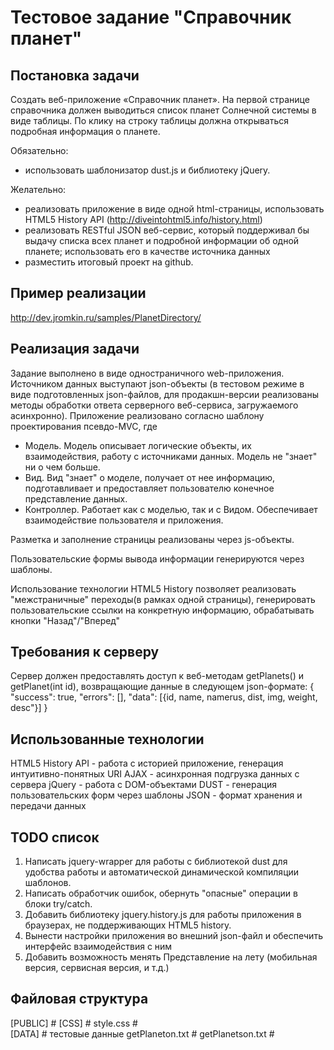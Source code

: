 Тестовое задание "Справочник планет"
===================================

Постановка задачи
-----------------
Создать веб-приложение «Справочник планет». На первой странице справочника должен выводиться список планет Солнечной системы в виде таблицы. По клику на строку таблицы должна открываться подробная информация о планете.

Обязательно: 
- использовать шаблонизатор dust.js и библиотеку jQuery.

Желательно:
- реализовать приложение в виде одной html-страницы, использовать HTML5 History API (http://diveintohtml5.info/history.html)
- реализовать RESTful JSON веб-сервис, который поддерживал бы выдачу списка всех планет и подробной информации об одной планете; использовать его в качестве источника данных
- разместить итоговый проект на github.

Пример реализации
------
http://dev.jromkin.ru/samples/PlanetDirectory/

Реализация задачи
-----------------
Задание выполнено в виде одностраничного web-приложения. Источником данных выступают json-объекты (в тестовом режиме в виде подготовленных json-файлов, для продакшн-версии реализованы методы обработки ответа серверного веб-сервиса, загружаемого асинхронно).
Приложение реализовано согласно шаблону проектирования псевдо-MVC, где
- Модель. Модель описывает логические объекты, их взаимодействия, работу с источниками данных. Модель не "знает" ни о чем больше.
- Вид. Вид "знает" о моделе, получает от нее информацию, подготавливает и предоставляет пользователю конечное представление данных.
- Контроллер. Работает как с моделью, так и с Видом. Обеспечивает взаимодействие пользователя и приложения.

Разметка и заполнение страницы реализованы через js-объекты.

Пользовательские формы вывода информации генерируются через шаблоны.

Использование технологии HTML5 History позволяет реализовать "межстраничные" переходы(в рамках одной страницы), генерировать пользовательские ссылки на конкретную информацию, обрабатывать кнопки "Назад"/"Вперед"

Требования к серверу
---------------------
Сервер должен предоставлять доступ к веб-методам getPlanets() и getPlanet(int id), возвращающие данные в следующем json-формате:
{
	"success": true,
	"errors": [],
	"data": [{id, name, namerus, dist, img, weight, desc"}]
}

Использованные технологии
-------------------------
HTML5 History API - работа с историей приложение, генерация интуитивно-понятных URI
AJAX - асинхронная подгрузка данных с сервера
jQuery - работа с DOM-объектами
DUST - генерация пользовательских форм через шаблоны
JSON - формат хранения и передачи данных 

TODO список
-----------
1. Написать jquery-wrapper для работы с библиотекой dust для удобства работы и автоматической динамической компиляции шаблонов.
2. Написать обработчик ошибок, обернуть "опасные" операции в блоки try/catch.
3. Добавить библиотеку jquery.history.js для работы приложения в браузерах, не поддерживающих HTML5 history.
4. Вынести настройки приложения во внешний json-файл и обеспечить интерфейс взаимодействия с ним
5. Добавить возможность менять Представление на лету (мобильная версия, сервисная версия, и т.д.)

Файловая структура
------------------
[PUBLIC]					# 
  [CSS]						# 
    style.css					# 	
  [DATA]					# тестовые данные
    getPlaneton.txt				# 
    getPlanetson.txt				# 
